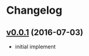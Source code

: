 # Changelog

## [v0.0.1](https://github.com/Songmu/ghg/releases/tag/v0.0.1) (2016-07-03)

- initial implement
